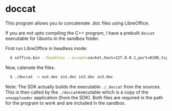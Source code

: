 # doccat
This program allows you to concatenate .doc files using LibreOffice.

If you are not upto compiling the C++ program, I have a prebuilt ```doccat```
executable for Ubuntu in the sandbox folder.

First run LibreOffice in headless mode:
```sh
  $ soffice.bin --headless --accept=socket,host=127.0.0.1,port=8100,tcpNoDelay=1;urp;
```
Now, catenate the files:
```sh
  $ ./doccat -o out.doc in1.doc in2.doc in3.doc
```

Note: The SDK actually builds the executable ```./_doccat``` from the sources.
This is then called by the ```./doccat```executable which is a copy of the
```unoapploader``` application (from the SDK). Both files are required in the
path for the program to work and are included in the sandbox.
